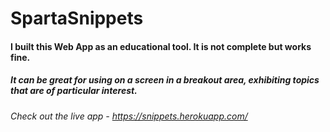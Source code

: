 # SpartaSnippets

#### I built this Web App as an educational tool. It is not complete but works fine.
##### It can be great for using on a screen in a breakout area, exhibiting topics that are of particular interest.

###### Check out the live app - https://snippets.herokuapp.com/
